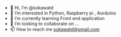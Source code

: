 - 👋 Hi, I’m @sukawatd
- 👀 I’m interested in Python, Raspberry pi , Aurduino 
- 🌱 I’m currently learning Front end application
- 💞️ I’m looking to collaborate on ...
- 📫 How to reach me sukawatd@gmail.com

<!---
sukawatd/sukawatd is a ✨ special ✨ repository because its `README.md` (this file) appears on your GitHub profile.
You can click the Preview link to take a look at your changes.
--->
